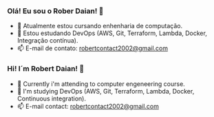 ### Olá! Eu sou o Rober Daian! 👋

- 🔭 Atualmente estou cursando enhenharia de computação.
- 🌱 Estou estudando DevOps (AWS, Git, Terraform, Lambda, Docker, Integração contínua).
- 📫 E-mail de contato: robertcontact2002@gmail.com
### Hi! I´m Robert Daian! 👋
- 🔭 Currently i'm attending to computer engeneering course.
- 🌱 I'm studying DevOps (AWS, Git, Terraform, Lambda, Docker, Continuous integration). 
- 📫 E-mail contact: robertcontact2002@gmail.com

